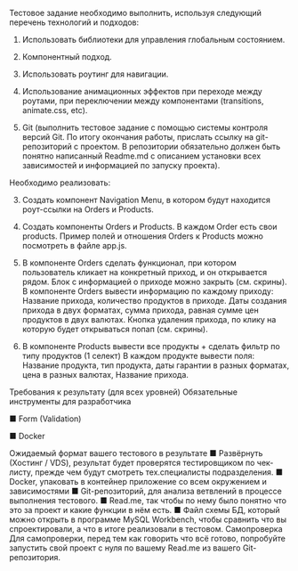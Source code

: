 Тестовое задание необходимо выполнить, используя
следующий перечень технологий и подходов:
1. Использовать библиотеки для управления глобальным состоянием.
2. Компонентный подход.
3. Использовать роутинг для навигации.
4. Использование анимационных эффектов при переходе между роутами, при
переключении между компонентами (transitions, animate.css, etc).

7. Git (выполнить тестовое задание с помощью системы контроля версий Git. По
итогу окончания работы, прислать ссылку на git-репозиторий с проектом. В
репозитории обязательно должен быть понятно написанный Readme.md с
описанием установки всех зависимостей и информацией по запуску проекта).


Необходимо реализовать:

3. Создать компонент Navigation Menu, в котором будут находится роут-ссылки на
Orders и Products.

5. Создать компоненты Orders и Products. В каждом Order есть свои products.
Пример полей и отношения Orders к Products можно посмотреть в файле app.js.
6. В компоненте Orders сделать функционал, при котором пользователь кликает на
конкретный приход, и он открывается рядом. Блок с информацией о приходе
можно закрыть (см. скрины). В компоненте Orders вывести информацию по
каждому приходу: Название прихода, количество продуктов в приходе. Даты
создания прихода в двух форматах, сумма прихода, равная сумме цен продуктов
в двух валютах. Кнопка удаления прихода, по клику на которую будет
открываться попап (см. скрины).
7. В компоненте Products вывести все продукты + сделать фильтр по типу
продуктов (1 селект) В каждом продукте вывести поля: Название продукта, тип
продукта, даты гарантии в разных форматах, цена в разных валютах, Название
прихода.

Требования к результату (для всех уровней)
Обязательные инструменты для разработчика

■ Form (Validation)

■ Docker


Ожидаемый формат вашего тестового в результате
■ Развёрнуть (Хостинг / VDS), результат будет проверятся тестировщиком по
чек-листу, прежде чем будут смотреть тех.специалисты подразделения.
■ Docker, упаковать в контейнер приложение со всем окружением и
зависимостями
■ Git-репозиторий, для анализа ветвлений в процессе выполнения тестового.
■ Read.me, так чтобы по нему было понятно что это за проект и какие функции в
нём есть.
■ Файл схемы БД, который можно открыть в программе MySQL Workbench, чтобы
сравнить что вы спроектировали, а что в итоге реализовали в тестовом.
Самопроверка
Для самопроверки, перед тем как говорить что всё готово, попробуйте
запустить свой проект с нуля по вашему Read.me из вашего Git-репозитория.
